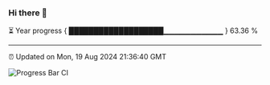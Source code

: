 ### Hi there 👋

⏳ Year progress { ███████████████████▁▁▁▁▁▁▁▁▁▁▁ } 63.36 %

---

⏰ Updated on Mon, 19 Aug 2024 21:36:40 GMT

![Progress Bar CI](https://github.com/IshwaranRudhara/GIT-ACTION/workflows/Progress%20Bar%20CI/badge.svg)
